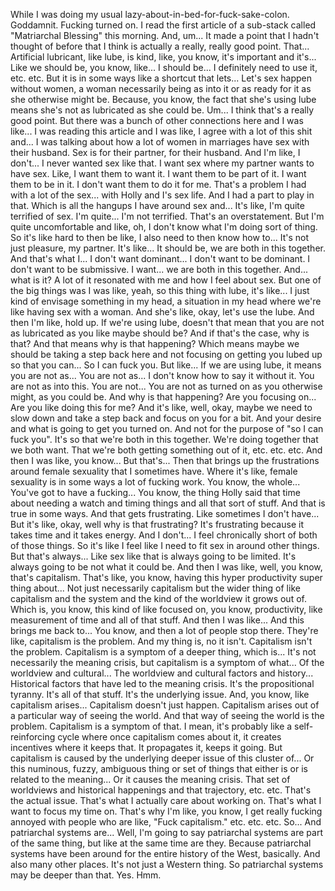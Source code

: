 ﻿While I was doing my usual lazy-about-in-bed-for-fuck-sake-colon.
Goddamnit.
Fucking turned on.
I read the first article of a sub-stack called "Matriarchal Blessing" this morning.
And, um...
It made a point that I hadn't thought of before that I think is actually a really, really good point.
That...
Artificial lubricant, like lube, is kind, like, you know, it's important and it's...
Like we should be, you know, like...
I should be... I definitely need to use it, etc. etc.
But it is in some ways like a shortcut that lets...
Let's sex happen without women, a woman necessarily being as into it or as ready for it as she otherwise might be.
Because, you know, the fact that she's using lube means she's not as lubricated as she could be.
Um...
I think that's a really good point.
But there was a bunch of other connections here and I was like...
I was reading this article and I was like, I agree with a lot of this shit and...
I was talking about how a lot of women in marriages have sex with their husband.
Sex is for their partner, for their husband.
And I'm like, I don't... I never wanted sex like that.
I want sex where my partner wants to have sex.
Like, I want them to want it. I want them to be part of it. I want them to be in it. I don't want them to do it for me.
That's a problem I had with a lot of the sex... with Holly and I's sex life.
And I had a part to play in that.
Which is all the hangups I have around sex and...
It's like, I'm quite terrified of sex. I'm quite...
I'm not terrified. That's an overstatement. But I'm quite uncomfortable and like, oh, I don't know what I'm doing sort of thing.
So it's like hard to then be like, I also need to then know how to...
It's not just pleasure, my partner. It's like...
It should be, we are both in this together.
And that's what I... I don't want dominant... I don't want to be dominant. I don't want to be submissive.
I want... we are both in this together.
And... what is it?
A lot of it resonated with me and how I feel about sex.
But one of the big things was I was like, yeah, so this thing with lube, it's like...
I just kind of envisage something in my head, a situation in my head where we're like having sex with a woman.
And she's like, okay, let's use the lube. And then I'm like, hold up.
If we're using lube, doesn't that mean that you are not as lubricated as you like maybe should be?
And if that's the case, why is that? And that means why is that happening?
Which means maybe we should be taking a step back here and not focusing on getting you lubed up so that you can...
So I can fuck you. But like...
If we are using lube, it means you are not as...
You are not as...
I don't know how to say it without it. You are not as into this. You are not...
You are not as turned on as you otherwise might, as you could be.
And why is that happening?
Are you focusing on...
Are you like doing this for me?
And it's like, well, okay, maybe we need to slow down and take a step back and focus on you for a bit.
And your desire and what is going to get you turned on.
And not for the purpose of "so I can fuck you".
It's so that we're both in this together.
We're doing together that we both want.
That we're both getting something out of it, etc. etc. etc.
And then I was like, you know...
But that's... Then that brings up the frustrations around female sexuality that I sometimes have.
Where it's like, female sexuality is in some ways a lot of fucking work.
You know, the whole... You've got to have a fucking...
You know, the thing Holly said that time about needing a watch and timing things and all that sort of stuff.
And that is true in some ways. And that gets frustrating.
Like sometimes I don't have... But it's like, okay, well why is that frustrating?
It's frustrating because it takes time and it takes energy.
And I don't... I feel chronically short of both of those things.
So it's like I feel like I need to fit sex in around other things.
But that's always... Like sex like that is always going to be limited.
It's always going to be not what it could be.
And then I was like, well, you know, that's capitalism.
That's like, you know, having this hyper productivity super thing about...
Not just necessarily capitalism but the wider thing of like capitalism and the system and the kind of the worldview it grows out of.
Which is, you know, this kind of like focused on, you know, productivity, like measurement of time and all of that stuff.
And then I was like... And this brings me back to...
You know, and then a lot of people stop there. They're like, capitalism is the problem.
And my thing is, no it isn't. Capitalism isn't the problem.
Capitalism is a symptom of a deeper thing, which is...
It's not necessarily the meaning crisis, but capitalism is a symptom of what...
Of the worldview and cultural... The worldview and cultural factors and history...
Historical factors that have led to the meaning crisis.
It's the propositional tyranny. It's all of that stuff.
It's the underlying issue.
And, you know, like capitalism arises...
Capitalism doesn't just happen.
Capitalism arises out of a particular way of seeing the world.
And that way of seeing the world is the problem.
Capitalism is a symptom of that.
I mean, it's probably like a self-reinforcing cycle where once capitalism comes about it, it creates incentives where it keeps that.
It propagates it, keeps it going.
But capitalism is caused by the underlying deeper issue of this cluster of...
Or this numinous, fuzzy, ambiguous thing or set of things that either is or is related to the meaning... Or it causes the meaning crisis.
That set of worldviews and historical happenings and that trajectory, etc. etc.
That's the actual issue. That's what I actually care about working on.
That's what I want to focus my time on.
That's why I'm like, you know, I get really fucking annoyed with people who are like, "Fuck capitalism." etc. etc. etc.
So... And patriarchal systems are...
Well, I'm going to say patriarchal systems are part of the same thing, but like at the same time are they.
Because patriarchal systems have been around for the entire history of the West, basically.
And also many other places. It's not just a Western thing.
So patriarchal systems may be deeper than that.
Yes. Hmm.
